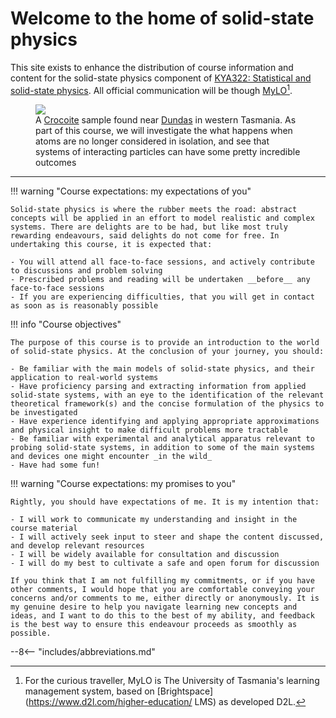 # Welcome to the home of solid-state physics

This site exists to enhance the distribution of course information and content for the solid-state physics component of [KYA322: Statistical and solid-state physics](https://www.utas.edu.au/courses/cse/units/kya322-statistical-physics-and-solid-state-physics). All official communication will be though [MyLO](https://mylo.utas.edu.au/)[^1].

<figure>
  <img src="images/Crocoite.jpg" />
  <figcaption>A <a href="https://en.wikipedia.org/wiki/Crocoite">Crocoite</a> sample found near <a href="https://www.openstreetmap.org/node/4294351400">Dundas</a> in western Tasmania. As part of this course, we will investigate the what happens when atoms are no longer considered in isolation, and see that systems of interacting particles can have some pretty incredible outcomes</figcaption>
</figure>

---

!!! warning "Course expectations: my expectations of you"

    Solid-state physics is where the rubber meets the road: abstract concepts will be applied in an effort to model realistic and complex systems. There are delights are to be had, but like most truly rewarding endeavours, said delights do not come for free. In undertaking this course, it is expected that:

    - You will attend all face-to-face sessions, and actively contribute to discussions and problem solving
    - Prescribed problems and reading will be undertaken __before__ any face-to-face sessions
    - If you are experiencing difficulties, that you will get in contact as soon as is reasonably possible

!!! info "Course objectives"

    The purpose of this course is to provide an introduction to the world of solid-state physics. At the conclusion of your journey, you should:

    - Be familiar with the main models of solid-state physics, and their application to real-world systems
    - Have proficiency parsing and extracting information from applied solid-state systems, with an eye to the identification of the relevant theoretical framework(s) and the concise formulation of the physics to be investigated
    - Have experience identifying and applying appropriate approximations and physical insight to make difficult problems more tractable
    - Be familiar with experimental and analytical apparatus relevant to probing solid-state systems, in addition to some of the main systems and devices one might encounter _in the wild_
    - Have had some fun!

!!! warning "Course expectations: my promises to you"

    Rightly, you should have expectations of me. It is my intention that:

    - I will work to communicate my understanding and insight in the course material
    - I will actively seek input to steer and shape the content discussed, and develop relevant resources
    - I will be widely available for consultation and discussion
    - I will do my best to cultivate a safe and open forum for discussion

    If you think that I am not fulfilling my commitments, or if you have other comments, I would hope that you are comfortable conveying your concerns and/or comments to me, either directly or anonymously. It is my genuine desire to help you navigate learning new concepts and ideas, and I want to do this to the best of my ability, and feedback is the best way to ensure this endeavour proceeds as smoothly as possible.


[^1]: For the curious traveller, MyLO is The University of Tasmania's learning management system, based on [Brightspace](https://www.d2l.com/higher-education/ LMS) as developed D2L.

--8<-- "includes/abbreviations.md"
